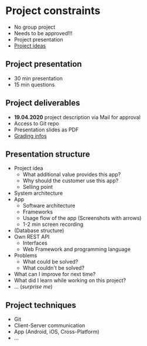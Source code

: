 # Project constraints

- No group project
- Needs to be approved!!!
- Project presentation
- [Project ideas](Ideas.md)

## Project presentation

- 30 min presentation
- 15 min questions

## Project deliverables

- **19.04.2020** project description via Mail for approval
- Access to Git repo
- Presentation slides as PDF
- [Grading infos](Grading.md)

## Presentation structure

- Project idea
  - What additional value provides this app?
  - Why should the customer use this app?
  - Selling point
- System architecture
- App
  - Software architecture
  - Frameworks
  - Usage flow of the app (Screenshots with arrows)
  - 1-2 min screen recording
- (Database structure)
- Own REST API
  - Interfaces
  - Web Framework and programming language
- Problems
  - What could be solved?
  - What couldn't be solved?
- What can I improve for next time?
- What did I learn while working on this project?
- ... (_surprise me_)

## Project techniques

- Git
- Client-Server communication
- App (Android, iOS, Cross-Platform)
- ...

